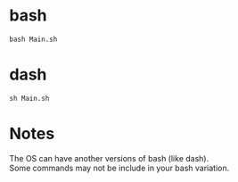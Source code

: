 # bash
`bash Main.sh`  

# dash
`sh Main.sh`   

# Notes
The OS can have another versions of bash (like dash).  
Some commands may not be include in your bash variation.  
